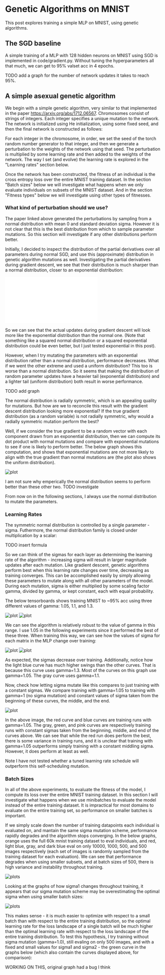 # Genetic Algorithms on MNIST

This post explores training a simple MLP on MNIST, using genetic algorithms.

## The SGD baseline

A simple training of a MLP with 128 hidden neurons on MNIST using SGD is implemented in code/gradient.py. 
Without tuning the hyperparameters all that much, we can get to 95% valset acc in 4 epochs.

TODO add a graph for the number of network updates it takes to reach 95%.


## A simple asexual genetic algorithm

We begin with a simple genetic algorithm, very similar to that implemented in the paper https://arxiv.org/abs/1712.06567.
Chromosomes consist of strings of integers. Each integer specifies a unique mutation to the network. 
The network is initialized using He initialization, using some fixed seed, and then the final network is constructed as follows:

For each integer in the chromosome, in order, we set the seed of the torch random number generator to that integer, and then 
we generate a perturbation to the weights of the network using that seed. The perturbation is multiplied by some learning rate 
and then added to the weights of the network. The way I set (and evolve) the learning rate is explored in the "Learning rates" section below.

Once the network has been constructed, the fitness of an individual is the cross entropy loss over the entire MNIST training dataset.
In the section "Batch sizes" below we will investigate what happens when we only evaluate individuals on subsets of the MNIST dataset.
And in the section "Fitness types" below we will investigate using other types of fitnesses.

### What kind of perturbation should we use? 

The paper linked above generated the perturbations by sampling from a
normal distribution with mean 0 and standard deviation sigma. 
However it is not clear that this is the best distribution from which to sample parameter mutations.
So this section will investigate if any other distributions perform better.

Initially, I decided to inspect the distribution of the partial derivatives over all parameters during normal SGD, and use
this (approximate) distribution in genetic algorithm mutations as well. Investigating the partial derivatives during
gradient descent, we see that their distribution is much sharper than a normal distribution, closer to an exponential distribution:

![plot](./images/partials_distribution.pdf)

So we can see that the actual updates during gradient descent will look more like the exponential distribution than the normal
one. (Note that something like a squared normal distribution or a squared exponential distribution could be even better,
but I just tested exponential in this post).

However, when I try mutating the parameters with an exponential distribution rather than a normal distribution, performance
decreases. What if we went the other extreme and used a uniform distribution? This too is worse than a normal distribution.
So it seems that making the distribution of random parameter updates have a heavier tail (exponential distribution) and a 
lighter tail (uniform distribution) both result in worse performance. 

TODO add graph

The normal distribution is radially symmetric, which is an appealing quality for mutations. 
But how are we to reconcile this result with the gradient descent distribution looking more exponential? 
If the true gradient distribution (as a random variable) is not radially symmetric, why would a radially symmetric
mutation perform the best?

Well, if we consider the true gradient to be a random vector with each component drawn from an exponential distribution,
then we can compute its dot product with normal mutations and compare with exponential mutations to see if one is likely to
perform better. The below graph shows this computation, and shows that exponential mutations are not more likely to 
align with the true gradient than normal mutations are (the plot also shows the uniform distribution).

![plot](./images/random_dots.png)

I am not sure why emperically the normal distribution seems to perform better than these other two. TODO investigate 

From now on in the following sections, I always use the normal distribution to mutate the parameters.

### Learning Rates
The symmetric normal distribution is controlled by a single parameter - sigma. Futhermore, the normal distribution family is 
closed under multiplication by a scalar:

TODO insert formula

So we can think of the sigmas for each layer as determining the learning rate of the algorithm - increasing sigma will result in 
larger magnitude updates after each mutation. Like gradient descent, genetic algorithms perform best when this learning rate changes over time,
decreasing as training converges. This can be accomplished easily by simply allowing these parameters to mutate along with all other parameters
of the model. During each mutation, sigma is either multiplied by some scaling factor
gamma, divided by gamma, or kept constant, each with equal probability. 

The below tensorboards shows training MNIST to ~95% acc using three different values of gamma: 1.05, 1.1, and 1.3.  

![plot](./images/val_acc_sigmamut_hyperparam.png)
![plot](./images/fitness_sigmamut_hyperparam.png)

We can see the algorithm is relatively robust to the value of gamma in this range. I use 1.05 in the following experiments since it performed the best 
of these three. When training this way, we can see how the values of sigma for each matrix in the MLP change over training:

![plot](./images/sigma1_curve.png)
![plot](./images/sigma2_curve.png)

As expected, the sigmas decrease over training. Additionally, notice how the light blue curve has much higher swings than the other curves.
That is because this curve uses gamma=1.3. Most of the curves on this graph use gamma=1.05. The gray curve uses gamma=1.1.

Now, check how letting sigma mutate like this compares to just training with a constant sigmas. We compare
training with gamma=1.05 to training with gamma=1 (no sigma mutation) and constant values of sigma taken from the beginning of these
curves, the middle, and the end.

![plot](./images/constant_vs_mut_sigma.png)

In the above image, the red curve and blue curves are training runs with gamma=1.05. The gray, green, and pink curves are respectively
training runs with constant sigmas taken from the beginning, middle, and end of the curves above. We can see that while the red run
does perform the best, there is some variance in training runs, and it is unclear that training with gamma=1.05 outperforms simply training
with a constant middling sigma. However, it does perform at least as well.

Note I have not tested whether a tuned learning rate schedule will outperform this self-scheduling mutation.

### Batch Sizes
In all of the above experiments, to evaluate the fitness of the model, I compute its loss over the entire MNIST training dataset.
In this section I will investigate what happens when we use minibatches to evaluate the model instead of the entire training dataset.
It is impractical for most domains to evaluate on the entire training set, so performance on smaller batches is important.

If we simply scale down the number of training datapoints each individual is evaluated on, and mantain the same sigma mutation scheme,
performance rapidly degrades and the algorithm stops converging. In the below graphs, orange uses the full 60k mnist training dataset to 
eval individuals, and red, light blue, gray, and dark blue eval on only 10000, 1000, 500, and 500 images respectively (each set of images
is randomly sampled from the training dataset for each evaluation). We can see that performance degrades when using smaller subsets,
and at batch sizes of 500, there is high variance and instability throughout training. 

![plots](./images/batches1.png)

Looking at the graphs of how sigma1 changes 
throughout training, it appears that our sigma mutation scheme may be overestimating the optimal sigma when using smaller batch sizes:

![plots](./images/batches1_sigma.png)

This makes sense - it is much easier to optimize with respect to a small batch than with respect to the entire training distribution, 
so the optimal learning rate for the loss landscape of a single batch will be much higher than the optimal learning rate with respect 
to the loss landscape of the entire training distribution. To test this hypothesis, I try training without sigma mutation (gamma=1.0),
still evaling on only 500 images,
and with a fixed and small values for sigma1 and sigma2 - the green curve in the graphs below (which also contain the curves displayed 
above, for comparison):


WORKING ON THIS, original graph had a bug I think

